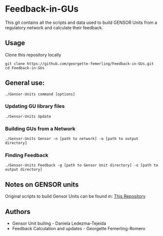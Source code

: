 # Feedback-in-GUs
This git contains all the scripts and data used to build GENSOR Units from a regulatory network and calculate their feedback.

## Usage 
Clone this repository locally
```
git clone https://github.com/georgette-femerling/Feedback-in-GUs.git
cd Feedback-in-GUs
```

## General use:
```
./Gensor-Units command [options]
```

### Updating GU library files
```
./Gensor-Units Update
```

### Building GUs from a Network
```
./Gensor-Units Gensor -n [path to network] -o [path to output directory]
```

### Finding Feedback
```
./Gensor-Units Feedback -g [path to Gensor Unit directory] -o [path to output directory]
```

## Notes on GENSOR units
Original scripts to build Gensor Units can be found in: [This Repository](https://github.com/dledezma/gensor_units)

## Authors 
- Gensor Unit builing - Daniela Ledezma-Tejeida
- Feedback Calculation and updates - Georgette Femerling-Romero
